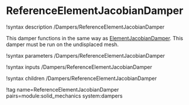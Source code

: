# ReferenceElementJacobianDamper

!syntax description /Dampers/ReferenceElementJacobianDamper

This damper functions in the same way as [ElementJacobianDamper](ElementJacobianDamper.md). This damper must be run on the undisplaced mesh.

!syntax parameters /Dampers/ReferenceElementJacobianDamper

!syntax inputs /Dampers/ReferenceElementJacobianDamper

!syntax children /Dampers/ReferenceElementJacobianDamper

!tag name=ReferenceElementJacobianDamper pairs=module:solid_mechanics system:dampers
